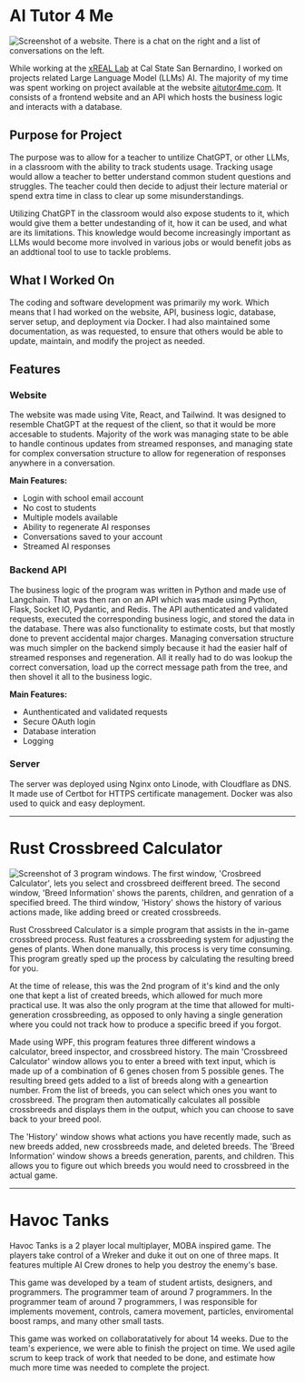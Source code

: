 # AI Tutor 4 Me

<img src="/pics/at4m/at4m-main.png" alt="Screenshot of a website. There is a chat on the right and a list of conversations on the left." class="md-img-center"/>

While working at the [xREAL Lab](https://www.csusb.edu/xreal-lab) at Cal State San Bernardino, I worked on projects related Large Language Model (LLMs) AI. The majority of my time was spent working on project available at the website [aitutor4me.com](https://www.aitutor4me.com). It consists of a frontend website and an API which hosts the business logic and interacts with a database.

## Purpose for Project 

The purpose was to allow for a teacher to untilize ChatGPT, or other LLMs, in a classroom with the ability to track students usage. Tracking usage would allow a teacher to better understand common student questions and struggles. The teacher could then decide to adjust their lecture material or spend extra time in class to clear up some misunderstandings.

Utilizing ChatGPT in the classroom would also expose students to it, which would give them a better undestanding of it, how it can be used, and what are its limitations. This knowledge would become increasingly important as LLMs would become more involved in various jobs or would benefit jobs as an addtional tool to use to tackle problems.

## What I Worked On

The coding and software development was primarily my work. Which means that I had worked on the website, API, business logic, database, server setup, and deployment via Docker. I had also maintained some documentation, as was requested, to ensure that others would be able to update, maintain, and modify the project as needed.

## Features

### Website

The website was made using Vite, React, and Tailwind. It was designed to resemble ChatGPT at the request of the client, so that it would be more accesable to students. Majority of the work was managing state to be able to handle continous updates from streamed responses, and managing state for complex conversation structure to allow for regeneration of responses anywhere in a conversation.

**Main Features:**

- Login with school email account
- No cost to students
- Multiple models available
- Ability to regenerate AI responses
- Conversations saved to your account
- Streamed AI responses

### Backend API

The business logic of the program was written in Python and made use of Langchain. That was then ran on an API which was made using Python, Flask, Socket IO, Pydantic, and Redis. The API authenticated and validated requests, executed the corresponding business logic, and stored the data in the database. There was also functionality to estimate costs, but that mostly done to prevent accidental major charges. Managing conversation structure was much simpler on the backend simply because it had the easier half of streamed responses and regeneration. All it really had to do was lookup the correct conversation, load up the correct message path from the tree, and then shovel it all to the business logic.

**Main Features:**

- Aunthenticated and validated requests
- Secure OAuth login
- Database interation
- Logging

### Server

The server was deployed using Nginx onto Linode, with Cloudflare as DNS. It made use of Certbot for HTTPS certificate management. Docker was also used to quick and easy deployment.

---

# Rust Crossbreed Calculator

<img src="/pics/rcbc.png" alt="Screenshot of 3 program windows. The first window, 'Crosbreed Calculator', lets you select and crossbreed deifferent breed. The second window, 'Breed Information' shows the parents, children, and genration of a specified breed. The third window, 'History' shows the history of various actions made, like adding breed or created crossbreeds." class="md-img-center"/>

Rust Crossbreed Calculator is a simple program that assists in the in-game crossbreed process. Rust features a crossbreeding system for adjusting the genes of plants. When done manually, this process is very time consuming. This program greatly sped up the process by calculating the resulting breed for you.

At the time of release, this was the 2nd program of it's kind and the only one that kept a list of created breeds, which allowed for much more practical use. It was also the only program at the time that allowed for multi-generation crossbreeding, as opposed to only having a single generation where you could not track how to produce a specific breed if you forgot.

Made using WPF, this program features three different windows a calculator, breed inspector, and crossbreed history. The main 'Crossbreed Calculator' window allows you to enter a breed with text input, which is made up of a combination of 6 genes chosen from 5 possible genes. The resulting breed gets added to a list of breeds along with a geneartion number. From the list of breeds, you can select which ones you want to crossbreed. The program then automatically calculates all possible crossbreeds and displays them in the output, which you can choose to save back to your breed pool.

The 'History' window shows what actions you have recently made, such as new breeds added, new crossbreeds made, and deleted breeds. The 'Breed Information' window shows a breeds generation, parents, and children. This allows you to figure out which breeds you would need to crossbreed in the actual game.

---

# Havoc Tanks

<div class='ht-carousel md-img-right-xs-center'></div>

Havoc Tanks is a 2 player local multiplayer, MOBA inspired game. The players take control of a Wreker and duke it out on one of three maps. It features multiple AI Crew drones to help you destroy the enemy's base.

This game was developed by a team of student artists, designers, and programmers. The programmer team of around 7 programmers. In the programmer team of around 7 programmers, I was responsible for implements movement, controls, camera movement, particles, enviromental boost ramps, and many other small tasts.

This game was worked on collaboratatively for about 14 weeks. Due to the team's experience, we were able to finish the project on time. We used agile scrum to keep track of work that needed to be done, and estimate how much more time was needed to complete the project.
